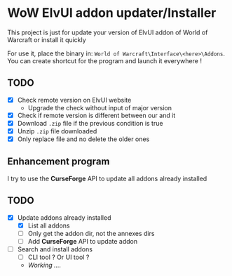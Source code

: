 # WoW ElvUI addon updater/Installer

This project is just for update your version of ElvUI addon of World of Warcraft or install it quickly

For use it, place the binary in: `World of Warcraft\Interface\<here>\Addons`. You can create shortcut for the program and launch it everywhere !

## TODO

- [x] Check remote version on ElvUI website
  * Upgrade the check without input of major version
- [x] Check if remote version is different between our and it
- [x] Download `.zip` file if the previous condition is true
- [x] Unzip `.zip` file downloaded
- [x] Only replace file and no delete the older ones

## Enhancement program

I try to use the **CurseForge** API to update all addons already installed

## TODO

- [x] Update addons already installed
  - [x] List all addons
  - [ ] Only get the addon dir, not the annexes dirs
  - [ ] Add **CurseForge** API to update addon
- [ ] Search and install addons
  - [ ] CLI tool ? Or UI tool ?
  - *Working ....*
